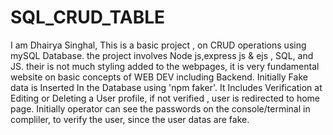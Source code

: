 # SQL_CRUD_TABLE
I am Dhairya Singhal,
This is a basic project , on CRUD operations using mySQL Database.
the project involves Node js,express js & ejs , SQL, and JS.
their is not much styling added to the webpages, it is very fundamental website on basic concepts of WEB DEV including Backend.
Initially Fake data is Inserted In the Database using 'npm faker'.
It Includes Verification at Editing or Deleting a User profile, if not verified , user is redirected to home page.
Initially operator can see the passwords on the console/terminal in compliler, to verify the user, since the user datas are fake.
